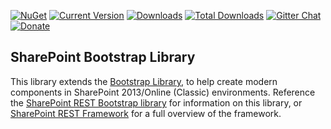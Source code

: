 [![NuGet](https://img.shields.io/nuget/v/gd-sprest-bs.svg)](https://www.nuget.org/packages/gd-sprest-bs/) [![Current Version](https://badge.fury.io/js/gd-sprest-bs.svg)](https://www.npmjs.com/package/gd-sprest-bs) [![Downloads](https://img.shields.io/npm/dm/gd-sprest-bs.svg)](https://www.npmjs.com/package/gd-sprest-bs) [![Total Downloads](https://img.shields.io/npm/dt/gd-sprest-bs.svg)](https://www.npmjs.com/package/gd-sprest-bs) [![Gitter Chat](https://badges.gitter.im/gitterHQ/gitter.png)](https://gitter.im/gd-sprest/Lobby) [![Donate](https://img.shields.io/badge/Donate-PayPal-green.svg)](https://paypal.me/Dattabase)

## SharePoint Bootstrap Library

This library extends the [Bootstrap Library](https://getbootstrap.com/), to help create modern components in SharePoint 2013/Online (Classic) environments. Reference the [SharePoint REST Bootstrap library](https://gunjandatta.github.io/bs) for information on this library, or [SharePoint REST Framework](https://gunjandatta.github.io) for a full overview of the framework.

